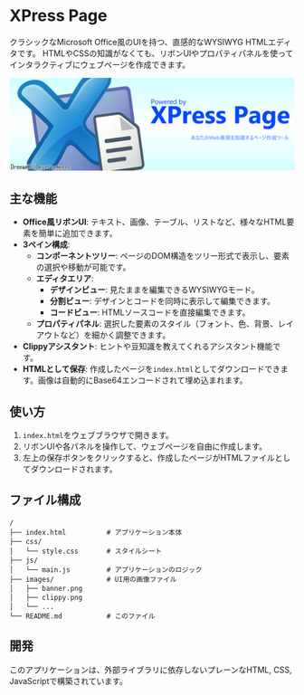 # XPress Page

クラシックなMicrosoft Office風のUIを持つ、直感的なWYSIWYG HTMLエディタです。
HTMLやCSSの知識がなくても、リボンUIやプロパティパネルを使ってインタラクティブにウェブページを作成できます。

![XPress Page Banner](banner.png)

## 主な機能

*   **Office風リボンUI**: テキスト、画像、テーブル、リストなど、様々なHTML要素を簡単に追加できます。
*   **3ペイン構成**:
    *   **コンポーネントツリー**: ページのDOM構造をツリー形式で表示し、要素の選択や移動が可能です。
    *   **エディタエリア**:
        *   **デザインビュー**: 見たままを編集できるWYSIWYGモード。
        *   **分割ビュー**: デザインとコードを同時に表示して編集できます。
        *   **コードビュー**: HTMLソースコードを直接編集できます。
    *   **プロパティパネル**: 選択した要素のスタイル（フォント、色、背景、レイアウトなど）を細かく調整できます。
*   **Clippyアシスタント**: ヒントや豆知識を教えてくれるアシスタント機能です。
*   **HTMLとして保存**: 作成したページを`index.html`としてダウンロードできます。画像は自動的にBase64エンコードされて埋め込まれます。

## 使い方

1.  `index.html`をウェブブラウザで開きます。
2.  リボンUIや各パネルを操作して、ウェブページを自由に作成します。
3.  左上の保存ボタンをクリックすると、作成したページがHTMLファイルとしてダウンロードされます。

## ファイル構成

```
/
├── index.html          # アプリケーション本体
├── css/
│   └── style.css       # スタイルシート
├── js/
│   └── main.js         # アプリケーションのロジック
├── images/             # UI用の画像ファイル
│   ├── banner.png
│   ├── clippy.png
│   └── ...
└── README.md           # このファイル
```

## 開発

このアプリケーションは、外部ライブラリに依存しないプレーンなHTML, CSS, JavaScriptで構築されています。
